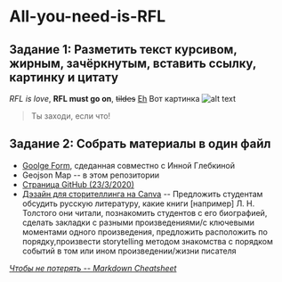 All-you-need-is-RFL
==
Задание 1: Разметить текст курсивом, жирным, зачёркнутым, вставить ссылку, картинку и цитату
--------
*RFL is love*, **RFL must go on**, ~~tildes~~ 
[Eh](https://vk.com/feed)
Вот картинка ![alt text](https://img1.liveinternet.ru/images/attach/c/4/79/189/79189043_large_cet_razdeliteli_119.gif)
> Ты заходи, если что!

Задание 2: Собрать материалы в один файл
-
* [Goolge Form](https://docs.google.com/forms/d/e/1FAIpQLSdTMjM6XM-_QqdffdJi2X5J_ojoiQRSsIbHWEIyuZRdfhJIJg/viewform?usp=sf_link), сдеданная совместно с Инной Глебкиной
* Geojson Map -- в этом репозитории
* [Страница GitHub (23/3/2020)](https://bananapoo.github.io/)
* [Дэзайн для сторителлинга на Сanva](https://www.canva.com/design/DAD3YTvXKHg/rG3kWsOQP6fFZso1qUddVQ/edit?category=tACZCukEWJE) -- Предложить студентам обсудить русскую литературу, какие книги [например] Л. Н. Толстого они читали, познакомить студентов с его биографией, сделать закладки с разными произведениями/с ключевыми моментами одного произведения, предложить расположить по порядку,произвести storytelling методом знакомства с порядком событий в том или ином произведении/жизни писателя





*[Чтобы не потерять -- Markdown Cheatsheet](https://github.com/adam-p/markdown-here/wiki/Markdown-Cheatsheet#headers)*

